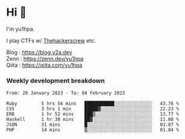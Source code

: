 # Hi 👋

I'm yu1hpa.

I play CTFs w/ [Thehackerscrew](https://www.thehackerscrew.team/) etc.

Blog : https://blog.y2a.dev  
Zenn : https://zenn.dev/yu1hpa  
Qiita : https://qiita.com/yu1hpa  

### Weekly development breakdown

<!--START_SECTION:waka-->

```text
From: 28 January 2023 - To: 04 February 2023

Ruby         5 hrs 56 mins   ███████████░░░░░░░░░░░░░░   43.76 %
CSS          3 hrs 1 min     █████▓░░░░░░░░░░░░░░░░░░░   22.23 %
ERB          1 hr 52 mins    ███▒░░░░░░░░░░░░░░░░░░░░░   13.77 %
Haskell      1 hr 30 mins    ██▓░░░░░░░░░░░░░░░░░░░░░░   11.08 %
JSON         31 mins         █░░░░░░░░░░░░░░░░░░░░░░░░   03.87 %
PHP          14 mins         ▒░░░░░░░░░░░░░░░░░░░░░░░░   01.84 %
```

<!--END_SECTION:waka-->

